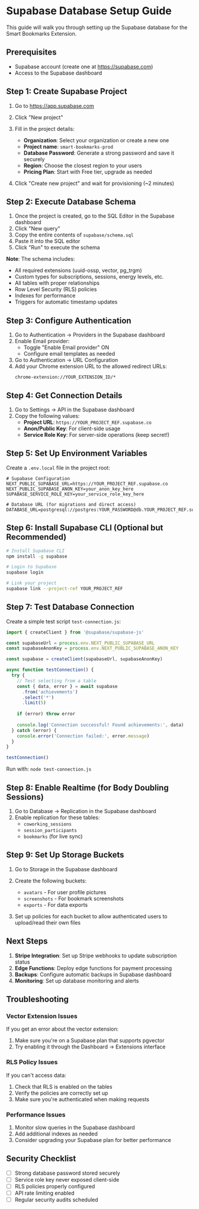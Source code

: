 # Supabase Database Setup Guide

This guide will walk you through setting up the Supabase database for the Smart Bookmarks Extension.

## Prerequisites

- Supabase account (create one at https://supabase.com)
- Access to the Supabase dashboard

## Step 1: Create Supabase Project

1. Go to https://app.supabase.com
2. Click "New project"
3. Fill in the project details:
   - **Organization**: Select your organization or create a new one
   - **Project name**: `smart-bookmarks-prod`
   - **Database Password**: Generate a strong password and save it securely
   - **Region**: Choose the closest region to your users
   - **Pricing Plan**: Start with Free tier, upgrade as needed

4. Click "Create new project" and wait for provisioning (~2 minutes)

## Step 2: Execute Database Schema

1. Once the project is created, go to the SQL Editor in the Supabase dashboard
2. Click "New query"
3. Copy the entire contents of `supabase/schema.sql`
4. Paste it into the SQL editor
5. Click "Run" to execute the schema

**Note**: The schema includes:
- All required extensions (uuid-ossp, vector, pg_trgm)
- Custom types for subscriptions, sessions, energy levels, etc.
- All tables with proper relationships
- Row Level Security (RLS) policies
- Indexes for performance
- Triggers for automatic timestamp updates

## Step 3: Configure Authentication

1. Go to Authentication → Providers in the Supabase dashboard
2. Enable Email provider:
   - Toggle "Enable Email provider" ON
   - Configure email templates as needed
3. Go to Authentication → URL Configuration
4. Add your Chrome extension URL to the allowed redirect URLs:
   ```
   chrome-extension://YOUR_EXTENSION_ID/*
   ```

## Step 4: Get Connection Details

1. Go to Settings → API in the Supabase dashboard
2. Copy the following values:
   - **Project URL**: `https://YOUR_PROJECT_REF.supabase.co`
   - **Anon/Public Key**: For client-side usage
   - **Service Role Key**: For server-side operations (keep secret!)

## Step 5: Set Up Environment Variables

Create a `.env.local` file in the project root:

```env
# Supabase Configuration
NEXT_PUBLIC_SUPABASE_URL=https://YOUR_PROJECT_REF.supabase.co
NEXT_PUBLIC_SUPABASE_ANON_KEY=your_anon_key_here
SUPABASE_SERVICE_ROLE_KEY=your_service_role_key_here

# Database URL (for migrations and direct access)
DATABASE_URL=postgresql://postgres:YOUR_PASSWORD@db.YOUR_PROJECT_REF.supabase.co:5432/postgres
```

## Step 6: Install Supabase CLI (Optional but Recommended)

```bash
# Install Supabase CLI
npm install -g supabase

# Login to Supabase
supabase login

# Link your project
supabase link --project-ref YOUR_PROJECT_REF
```

## Step 7: Test Database Connection

Create a simple test script `test-connection.js`:

```javascript
import { createClient } from '@supabase/supabase-js'

const supabaseUrl = process.env.NEXT_PUBLIC_SUPABASE_URL
const supabaseAnonKey = process.env.NEXT_PUBLIC_SUPABASE_ANON_KEY

const supabase = createClient(supabaseUrl, supabaseAnonKey)

async function testConnection() {
  try {
    // Test selecting from a table
    const { data, error } = await supabase
      .from('achievements')
      .select('*')
      .limit(5)
    
    if (error) throw error
    
    console.log('Connection successful! Found achievements:', data)
  } catch (error) {
    console.error('Connection failed:', error.message)
  }
}

testConnection()
```

Run with: `node test-connection.js`

## Step 8: Enable Realtime (for Body Doubling Sessions)

1. Go to Database → Replication in the Supabase dashboard
2. Enable replication for these tables:
   - `coworking_sessions`
   - `session_participants`
   - `bookmarks` (for live sync)

## Step 9: Set Up Storage Buckets

1. Go to Storage in the Supabase dashboard
2. Create the following buckets:
   - `avatars` - For user profile pictures
   - `screenshots` - For bookmark screenshots
   - `exports` - For data exports

3. Set up policies for each bucket to allow authenticated users to upload/read their own files

## Next Steps

1. **Stripe Integration**: Set up Stripe webhooks to update subscription status
2. **Edge Functions**: Deploy edge functions for payment processing
3. **Backups**: Configure automatic backups in Supabase dashboard
4. **Monitoring**: Set up database monitoring and alerts

## Troubleshooting

### Vector Extension Issues
If you get an error about the vector extension:
1. Make sure you're on a Supabase plan that supports pgvector
2. Try enabling it through the Dashboard → Extensions interface

### RLS Policy Issues
If you can't access data:
1. Check that RLS is enabled on the tables
2. Verify the policies are correctly set up
3. Make sure you're authenticated when making requests

### Performance Issues
1. Monitor slow queries in the Supabase dashboard
2. Add additional indexes as needed
3. Consider upgrading your Supabase plan for better performance

## Security Checklist

- [ ] Strong database password stored securely
- [ ] Service role key never exposed client-side
- [ ] RLS policies properly configured
- [ ] API rate limiting enabled
- [ ] Regular security audits scheduled